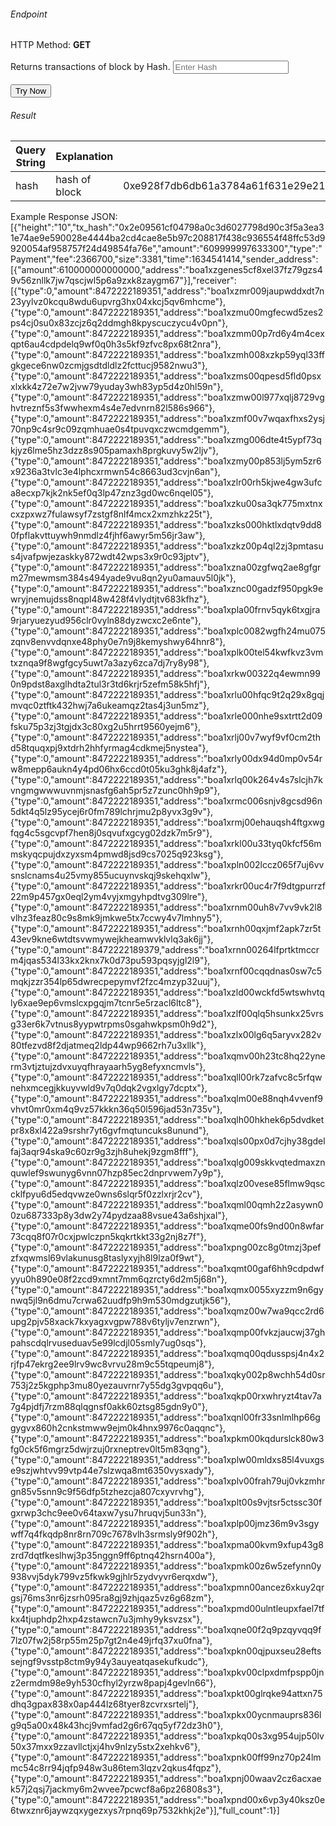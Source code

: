 <h6>Endpoint</h6>

<p id="endpoint"></p>

HTTP Method: **GET**
<br/><br/>
Returns transactions of block by Hash.
<input class="md-input" placeholder="Enter Hash" id="hash"></input><br/><br/>
<button class="md-button" onclick="tryNow()">Try Now</button>

<script>
   document.getElementById("endpoint").innerHTML =`https://dev-stoa-boascan.bosagora.com/block-transactions?hash=${document.getElementById("hash").value || "0xa3bd4464aaf09e37a58ceef0ebc7e7bcf62b131480cd84e7736d57ae4ae63994c7a8aeacbee3a0d8bd7856473f829ec40e695ba4f199c9238b91942c52d4ad2a"}`
    function tryNow(){
        document.getElementById("showResult").innerHTML =""
        document.getElementById("endpoint").innerHTML =""
        fetch(`https://dev-stoa-boascan.bosagora.com/block-transactions?hash=${document.getElementById("hash").value || "0xa3bd4464aaf09e37a58ceef0ebc7e7bcf62b131480cd84e7736d57ae4ae63994c7a8aeacbee3a0d8bd7856473f829ec40e695ba4f199c9238b91942c52d4ad2a"}`).then((res) => {
            res.json().then((res) => {
                document.getElementById("showResult").innerHTML = JSON.stringify(res[0])
                document.getElementById("endpoint").innerHTML =`https://dev-stoa-boascan.bosagora.com/block-transactions?hash=${document.getElementById("hash").value || "0xa3bd4464aaf09e37a58ceef0ebc7e7bcf62b131480cd84e7736d57ae4ae63994c7a8aeacbee3a0d8bd7856473f829ec40e695ba4f199c9238b91942c52d4ad2a"}`
                })
        }).catch((err) => {
            console.log(err)
        })
    }
</script>

<h6>Result</h6>
<p id="showResult"></p>

| Query String | Explanation     | Example                                                                                                                            |
| ------------ | --------------- | ---------------------------------------------------------------------------------------------------------------------------------- |
| hash         | hash of block   | 0xe928f7db6db61a3784a61f631e29e2157a8444b659ca5d782e5c6266ff09f8e5cfdd0fad939b277532cb0b4c88ba2bb5bd45ecc2cd71612ceadc0671752027cd |

Example Response JSON:<br/>
[{"height":"10","tx_hash":"0x2e09561cf04798a0c3d6027798d90c3f5a3ea31e74ae9e590028e4444ba2cd4cae8e5b97c208817f438c936554f48ffc53d9920054af958757f24d49854fa76e","amount":"609999997633300","type":"Payment","fee":2366700,"size":3381,"time":1634541414,"sender_address":[{"amount":610000000000000,"address":"boa1xzgenes5cf8xel37fz79gzs49v56znllk7jw7qscjwl5p6a9zxk8zaygm67"}],"receiver":[{"type":0,"amount":8472222189351,"address":"boa1xzmr009jaupwddxdt7n23yylvz0kcqu8wdu6upvrg3hx04xkcj5qv6mhcme"},{"type":0,"amount":8472222189351,"address":"boa1xzmu00mgfecwd5zes2ps4cj0su0x83zcjz6q2ddmgh8kpyscuczycu4v0pn"},{"type":0,"amount":8472222189351,"address":"boa1xzmm00p7rd6y4m4cexqpt6au4cdpdelq9wf0q0h3s5kf9zfvc8px68t2nra"},{"type":0,"amount":8472222189351,"address":"boa1xzmh008xzkp59yql33ffgkgece6nw0zcmjgsdtdldlz2fcttucj9582nwu3"},{"type":0,"amount":8472222189351,"address":"boa1xzms00qpesd5fld0psxxlxkk4z72e7w2jvw79yuday3wh83yp5d4z0hl59n"},{"type":0,"amount":8472222189351,"address":"boa1xzmw00l977xqlj8729vghvtreznf5s3fwwhexm4s4e7edvnrn82l586s966"},{"type":0,"amount":8472222189351,"address":"boa1xzmf00v7wqaxfhxs2ysj70np9c4sr9c09zqmhuae0s4tpuvqxczwcmdgemm"},{"type":0,"amount":8472222189351,"address":"boa1xzmg006dte4t5ypf73qkjyz6lme5hz3dzz8s905pamaxh8prgkuvy5w2ljv"},{"type":0,"amount":8472222189351,"address":"boa1xzmy00p853lj5ym5zr6x9236a3tvlc3e4lphcxrmwn54c8663ud3cvjn6an"},{"type":0,"amount":8472222189351,"address":"boa1xzlr00rh5kjwe4gw3ufca8ecxp7kjk2nk5ef0q3lp47znz3gd0wc6nqel05"},{"type":0,"amount":8472222189351,"address":"boa1xzku00sa3qk775mxtnxcxzpxwz7fulawsyf7zstgf8nlf4mcx2xmzhkz25t"},{"type":0,"amount":8472222189351,"address":"boa1xzks000hktlxdqtv9dd80fpflakvttuywh9nmdlz4fjhf6awyr5m56jr3aw"},{"type":0,"amount":8472222189351,"address":"boa1xzkz00p4ql2zj3pmtasus4jvafpwjezaskky872wdt42wps3x9r0c93jptv"},{"type":0,"amount":8472222189351,"address":"boa1xzna00zgfwq2ae8gfgrm27mewmsm384s494yade9vu8qn2yu0amauv5l0jk"},{"type":0,"amount":8472222189351,"address":"boa1xznc00gadzf950pgk9ewryjnemujdss8nqpl48w428f4vlydtjtv683kfhz"},{"type":0,"amount":8472222189351,"address":"boa1xpla00frnv5qyk6txgjra9rjaryuezyud956clr0vyln88dyzwcxc2e6nte"},{"type":0,"amount":8472222189351,"address":"boa1xplc0082wgfh24mu075zqnv8envvdqnxe48phy0e7n9j8kemyshwy64hnr8"},{"type":0,"amount":8472222189351,"address":"boa1xplk00tel54kwfkvz3vmtxznqa9f8wgfgcy5uwt7a3azy6zca7dj7ry8y98"},{"type":0,"amount":8472222189351,"address":"boa1xrkw00322q4ewmn990n9pdst8axglhdta2tul3r3td6krjr5zefm58k5hfj"},{"type":0,"amount":8472222189351,"address":"boa1xrlu00hfqc9t2q29x8gqjmvqc0ztftk432hwj7a6ukeamqz2tas4j3un5mz"},{"type":0,"amount":8472222189351,"address":"boa1xrle000nhe9sxtrtt2d09fsku75p3zj3tgjdx3c80xg2u5hrrt9560yejm6"},{"type":0,"amount":8472222189351,"address":"boa1xrlj00v7wyf9vf0cm2thd58tquqxpj9xtdrh2hhfyrmag4cdkmej5nystea"},{"type":0,"amount":8472222189351,"address":"boa1xrly00dx94d0mp0v54rw8mepp6aukn4y4pd06hx6ccd0t05ku3ghk8j4afz"},{"type":0,"amount":8472222189351,"address":"boa1xrlq00k264v4s7slcjh7kvngmgwwwuvnmjsnasfg6ah5pr5z7zunc0hh9p9"},{"type":0,"amount":8472222189351,"address":"boa1xrmc006snjv8gcsd96n5dkt4q5lz95ycej6r0fm789lchrjmu2p8yvx3g9v"},{"type":0,"amount":8472222189351,"address":"boa1xrmj00ehauqsh4ftgxwgfqg4c5sgcvpf7hen8j0sqvufxgcyg02dzk7m5r9"},{"type":0,"amount":8472222189351,"address":"boa1xrkl00u33tyq0kfcf56mmskyqcpujdxzyxsm4pmwd8jsd9cs7025q923ksg"},{"type":0,"amount":8472222189351,"address":"boa1xpln002lccz065f7uj6vvsnslcnams4u25vmy855ucuynvskqj9skehqxlw"},{"type":0,"amount":8472222189351,"address":"boa1xrkr00uc4r7f9dtgpurrzf22m9p457gx0eql2ym4vyjxmgyhpdtvg309lre"},{"type":0,"amount":8472222189351,"address":"boa1xrnm00uh8v7vv9vk2l8vlhz3feaz80c9s8mk9jmkwe5tx7ccwy4v7lmhny5"},{"type":0,"amount":8472222189351,"address":"boa1xrnh00qxjmf2apk7zr5t43ev9kne6wtdtsvwmywejkheamwvklvlq3ak6jj"},{"type":0,"amount":8472222189379,"address":"boa1xrnn00264lfprtktmccrm4jqas534l33kx2knx7k0d73pu593pqsyjgl2l9"},{"type":0,"amount":8472222189351,"address":"boa1xrnf00cqqdnas0sw7c5mqkjzzr354lp65dwrecpepymvf2fzc4mzyp32uuj"},{"type":0,"amount":8472222189351,"address":"boa1xzld00wckfd5wtswhvtqly6xae9ep6vmslcxpgqjm7tcnr5e5rzacl6ltc8"},{"type":0,"amount":8472222189351,"address":"boa1xzlf00qlq5hsunkx25vrsg33er6k7vtnus8yypwtrpms0sgahwkpsm0h9d2"},{"type":0,"amount":8472222189351,"address":"boa1xzlx00lg6q5aryvx282v80tfezvd8f2djatmeq2ldp44wp9662rh7u3xllk"},{"type":0,"amount":8472222189351,"address":"boa1xqmv00h23tc8hq22ynerm3vtjztujzdvxuyqfhrayaarh5yg8efyxncmvls"},{"type":0,"amount":8472222189351,"address":"boa1xqll00rk7zafvc8c5rfqwnehxmcegjkkuyvwld9v7q0dqk2vgxlgy7dcptx"},{"type":0,"amount":8472222189351,"address":"boa1xqlm00e88nqh4vvenf9vhvt0mr0xm4q9vz57kkkn36q50l596jad53n735v"},{"type":0,"amount":8472222189351,"address":"boa1xqlh00hkhek6p5dvdketpr8x8xl422a9srshr7yt6gvfmqtuncuks8unund"},{"type":0,"amount":8472222189351,"address":"boa1xqls00px0d7cjhy38gdelfaj3aqr94ska9c60zr9g3zjh8uhekj9zgm8fff"},{"type":0,"amount":8472222189351,"address":"boa1xqlg009skkvqtedmaxznquwlef9swunyg6vnn07hzp85ec2dnprvwem7y9p"},{"type":0,"amount":8472222189351,"address":"boa1xqlz00vese85flmw9qsccklfpyu6d5edqvwze0wns6slqr5f0zzlxrjr2cv"},{"type":0,"amount":8472222189351,"address":"boa1xqml00qmh2z2asywn00zu687333p8y3dw2y74pydzaa88vsue43a6shjxal"},{"type":0,"amount":8472222189351,"address":"boa1xqme00fs9nd00n8wfar73cqq8f07r0cxjpwlczpn5kqkrtkkt33g2nj8z7f"},{"type":0,"amount":8472222189351,"address":"boa1xpng00zc8g0tmzj3pefzfxqwmsl69vlakunusg8taslyxyjh8l9lza0f9wt"},{"type":0,"amount":8472222189351,"address":"boa1xqmt00gaf6hh9cdpdwfyyu0h890e08f2zcd9xmnt7mm6qzrcty6d2m5j68n"},{"type":0,"amount":8472222189351,"address":"boa1xqmx0055xyzzm9n6gynwq5jl9n6dmu7crwa62uudfp9h9m530mdgzutjk56"},{"type":0,"amount":8472222189351,"address":"boa1xqmz00w7wa9qcc2rd6upg2pjv58xack7kxyagxvgpw788v6tyljv7enzrwn"},{"type":0,"amount":8472222189351,"address":"boa1xqmp00fvkzjaucwj37ghpahscdqlrvuseduav5e99lcdjl05smly7ug0sqs"},{"type":0,"amount":8472222189351,"address":"boa1xqmq00qdusspsj4n4x2rjfp47ekrg2ee9lrv9wc8vrvu28m9c55tqpeumj8"},{"type":0,"amount":8472222189351,"address":"boa1xqky002p8wchh54d0sr753j2z5kgphp3mu80yezauvrnr7y55dg3gvpqq6u"},{"type":0,"amount":8472222189351,"address":"boa1xqkp00rxwhryzt4tav7a7g4pjdfj7rzm88qlqgnsf0akk60ztsg85gdn9y0"},{"type":0,"amount":8472222189351,"address":"boa1xqnl00fr33snlmlhp66ggygvx860h2cnkstmww9ejm0k4hnx9976c0aqqnc"},{"type":0,"amount":8472222189351,"address":"boa1xpkm00kqdurslck80w3fg0ck5f6mgrz5dwjrzuj0rxneptrev0lt5m83qng"},{"type":0,"amount":8472222189351,"address":"boa1xplw00mldxs85l4vuxgse9szjwhtvv99vtp44e7slzwqa8mt6350vysxady"},{"type":0,"amount":8472222189351,"address":"boa1xplv00frah79uj0vkzmhrgn85v5snn9c9f56dfp5tzhezcja807cxyvrvhg"},{"type":0,"amount":8472222189351,"address":"boa1xplt00s9vjtsr5ctssc30fgxrwp3chc9ee0v64taxw7ysu7hruqvj5un33n"},{"type":0,"amount":8472222189351,"address":"boa1xplp00jmz36m9v3sgywff7q4fkqdp8nr8rn709c7678vlh3srmsly9f902h"},{"type":0,"amount":8472222189351,"address":"boa1xpma00kvm9xfup43g8zrd7dqtfkeslhwj3p35nggn9ff6ptnq42hsrn400a"},{"type":0,"amount":8472222189351,"address":"boa1xpmk00z6w5zefynn0y938vvj5dyk799vz5fkwk9gjhlr5zydvyvr6erqxdw"},{"type":0,"amount":8472222189351,"address":"boa1xpmn00ancez6xkuy2qrgsj76ms3nr6jzsrh095ra8gj9zhjqaz5vz6g68zm"},{"type":0,"amount":8472222189351,"address":"boa1xpmd00ulntleupxfael7tfkx4tjuphdp2hxp4zstawcn7u3jmhy9yksvzsx"},{"type":0,"amount":8472222189351,"address":"boa1xqne00f2q9pzqyvqq9f7lz07fw2j58rp55m25p7gt2n4e49jrfq37xu0fna"},{"type":0,"amount":8472222189351,"address":"boa1xpkn00qjpuxseu28eftssejngf9vsstp8ctm9y94y3auyeatqasekufkudc"},{"type":0,"amount":8472222189351,"address":"boa1xpkv00clpxdmfpspp0jnz2ermdm98e9yh530cfhyl2yrzw8papj4gevln66"},{"type":0,"amount":8472222189351,"address":"boa1xpkt00glrqke94attxn75dhq3gpax838x0ap444lz68tyer8zcvrxsrtelj"},{"type":0,"amount":8472222189351,"address":"boa1xpkx00ycnmauprs836lg9q5a00x48k43hcj9vmfad2g6r67qq5yf72dz3h0"},{"type":0,"amount":8472222189351,"address":"boa1xpkq00s3xg954ujp50lv50x37mxx9zzavllctjxj4hv9nlzy5stx2xehkv6"},{"type":0,"amount":8472222189351,"address":"boa1xpnk00ff99nz70p24lmmc54c8rr94jqfp948w3u86tem3lqzv2qkus4fqpz"},{"type":0,"amount":8472222189351,"address":"boa1xpnj00waav2cz6acxaek57j2qsj7jackmy6m2wvee7pcwcf8a6pz26808s3"},{"type":0,"amount":8472222189351,"address":"boa1xpnd00x6vp3y40ksz0e6twxznr6jaywzqxygezxys7rpnq69p7532khkj2e"}],"full_count":1}]
